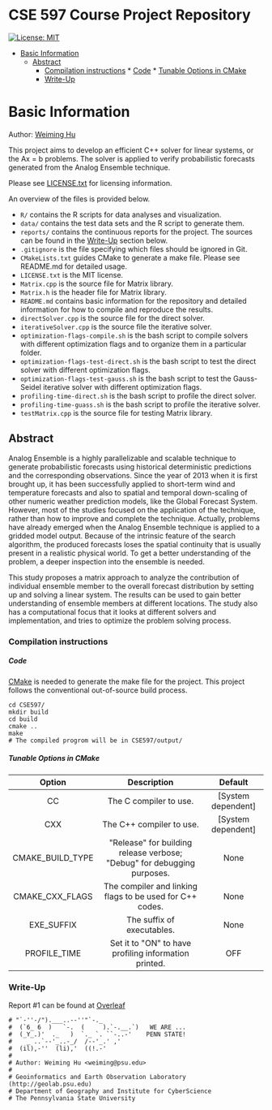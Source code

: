 # CSE 597 Course Project Repository

[![License: MIT](https://img.shields.io/badge/License-MIT-yellow.svg)](https://opensource.org/licenses/MIT)

* [Basic Information](#basic-information)
    * [Abstract](#abstract)
        * [Compilation instructions](#compilation-instructions)
                * [Code](#code)
                * [Tunable Options in CMake](#tunable-options-in-cmake)
        * [Write-Up](#write-up)

# Basic Information

Author: [Weiming Hu](https://weiming.ddns.net)

This project aims to develop an efficient C++ solver for linear systems, or the Ax = b problems. The solver is applied to verify probabilistic forecasts generated from the Analog Ensemble technique.

Please see [LICENSE.txt](https://github.com/Weiming-Hu/CSE597/blob/master/LICENSE.txt) for licensing information.

An overview of the files is provided below.

- `R/` contains the R scripts for data analyses and visualization.
- `data/` contains the test data sets and the R script to generate them.
- `reports/` contains the continuous reports for the project. The sources can be found in the [Write-Up](#write-up) section below.
- `.gitignore` is the file specifying which files should be ignored in Git.
- `CMakeLists.txt` guides CMake to generate a make file. Please see README.md for detailed usage.
- `LICENSE.txt` is the MIT license.
- `Matrix.cpp` is the source file for Matrix library.
- `Matrix.h` is the header file for Matrix library.
- `README.md` contains basic information for the repository and detailed information for how to compile and reproduce the results.
- `directSolver.cpp` is the source file for the direct solver.
- `iterativeSolver.cpp` is the source file the iterative solver.
- `optimization-flags-compile.sh` is the bash script to compile solvers with different optimization flags and to organize them in a particular folder.
- `optimization-flags-test-direct.sh` is the bash script to test the direct solver with different optimization flags.
- `optimization-flags-test-gauss.sh` is the bash script to test the Gauss-Seidel iterative solver with different optimization flags.
- `profiling-time-direct.sh` is the bash script to profile the direct solver.
- `profiling-time-guass.sh` is the bash script to profile the iterative solver.
- `testMatrix.cpp` is the source file for testing Matrix library.

## Abstract

Analog Ensemble is a highly parallelizable and scalable technique to generate probabilistic forecasts using historical deterministic predictions and the corresponding observations. Since the year of 2013 when it is first brought up, it has been successfully applied to short-term wind and temperature forecasts and also to spatial and temporal down-scaling of other numeric weather prediction models, like the Global Forecast System. However, most of the studies focused on the application of the technique, rather than how to improve and complete the technique. Actually, problems have already emerged when the Analog Ensemble technique is applied to a gridded model output. Because of the intrinsic feature of the search algorithm, the produced forecasts loses the spatial continuity that is usually present in a realistic physical world. To get a better understanding of the problem, a deeper inspection into the ensemble is needed.

This study proposes a matrix approach to analyze the contribution of individual ensemble member to the overall forecast distribution by setting up and solving a linear system. The results can be used to gain better understanding of ensemble members at different locations. The study also has a computational focus that it looks at different solvers and implementation, and tries to optimize the problem solving process.

### Compilation instructions

##### Code

[CMake](https://cmake.org/) is needed to generate the make file for the project. This project follows the conventional out-of-source build process.

```
cd CSE597/
mkdir build
cd build
cmake ..
make
# The compiled progrom will be in CSE597/output/
```

##### Tunable Options in CMake

|       Option       |                               Description                               |       Default      |
|:------------------:|:-----------------------------------------------------------------------:|:------------------:|
|         CC         |                          The C compiler to use.                         | [System dependent] |
|         CXX        |                         The C++ compiler to use.                        | [System dependent] |
| CMAKE\_BUILD\_TYPE | "Release" for building release verbose; "Debug" for debugging purposes. |        None        |
| CMAKE\_CXX\_FLAGS  |        The compiler and linking flags to be used for C++ codes.         |        None        |
|     EXE\_SUFFIX    |                        The suffix of executables.                       |        None        |
|    PROFILE\_TIME   |          Set it to "ON" to have profiling information printed.          |         OFF        |


### Write-Up

Report #1 can be found at [Overleaf](https://v2.overleaf.com/read/xwwrxgnxptdm)

```
# "`-''-/").___..--''"`-._
#  (`6_ 6  )   `-.  (     ).`-.__.`)   WE ARE ...
#  (_Y_.)'  ._   )  `._ `. ``-..-'    PENN STATE!
#    _ ..`--'_..-_/  /--'_.' ,'
#  (il),-''  (li),'  ((!.-'
# 
# Author: Weiming Hu <weiming@psu.edu>
#         
# Geoinformatics and Earth Observation Laboratory (http://geolab.psu.edu)
# Department of Geography and Institute for CyberScience
# The Pennsylvania State University
```
